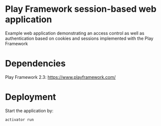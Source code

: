 # Play Framework session-based web application
Example web application demonstrating an access control as well as authentication based on cookies and sessions implemented with the Play Framework

# Dependencies
Play Framework 2.3: https://www.playframework.com/

# Deployment
Start the application by:
```bash
activator run
```
